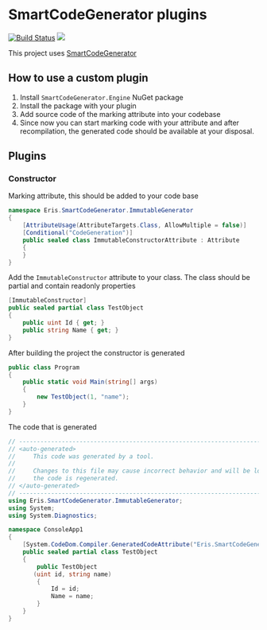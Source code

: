 # SmartCodeGenerator plugins

[![Build Status](https://joris.visualstudio.com/eris/_apis/build/status/wazowsk1.eris-smartcodegenerator-plugins?branchName=master)](https://joris.visualstudio.com/eris/_build/latest?definitionId=21&branchName=master)
[![](https://img.shields.io/nuget/v/Eris.SmartCodeGenerator.ImmutableGenerator.svg)](https://www.nuget.org/packages/Eris.SmartCodeGenerator.ImmutableGenerator)

This project uses [SmartCodeGenerator](https://github.com/cezarypiatek/SmartCodeGenerator)
## How to use a custom plugin

1. Install `SmartCodeGenerator.Engine` NuGet package
2. Install the package with your plugin
3. Add source code of the marking attribute into your codebase
4. Since now you can start marking code with your attribute and after recompilation, the generated code should be available at your disposal.


## Plugins

### Constructor

Marking attribute, this should be added to your code base
```c#
namespace Eris.SmartCodeGenerator.ImmutableGenerator
{
    [AttributeUsage(AttributeTargets.Class, AllowMultiple = false)]
    [Conditional("CodeGeneration")]
    public sealed class ImmutableConstructorAttribute : Attribute
    {
    }
}
```

Add the `ImmutableConstructor` attribute to your class. The class should be partial and contain readonly properties
```c#
[ImmutableConstructor]
public sealed partial class TestObject
{
    public uint Id { get; }
    public string Name { get; }
}
```

After building the project the constructor is generated
```c#
public class Program
{
    public static void Main(string[] args)
    {
        new TestObject(1, "name");
    }
}
```

The code that is generated
```c#
// ------------------------------------------------------------------------------
// <auto-generated>
//     This code was generated by a tool.
//
//     Changes to this file may cause incorrect behavior and will be lost if
//     the code is regenerated.
// </auto-generated>
// ------------------------------------------------------------------------------
using Eris.SmartCodeGenerator.ImmutableGenerator;
using System;
using System.Diagnostics;

namespace ConsoleApp1
{
    [System.CodeDom.Compiler.GeneratedCodeAttribute("Eris.SmartCodeGenerator.ImmutableGenerator.OnBuildImmutableGenerator", "1.0.0.0")]
    public sealed partial class TestObject
    {
        public TestObject
       (uint id, string name)
        {
            Id = id;
            Name = name;
        }
    }
}
```